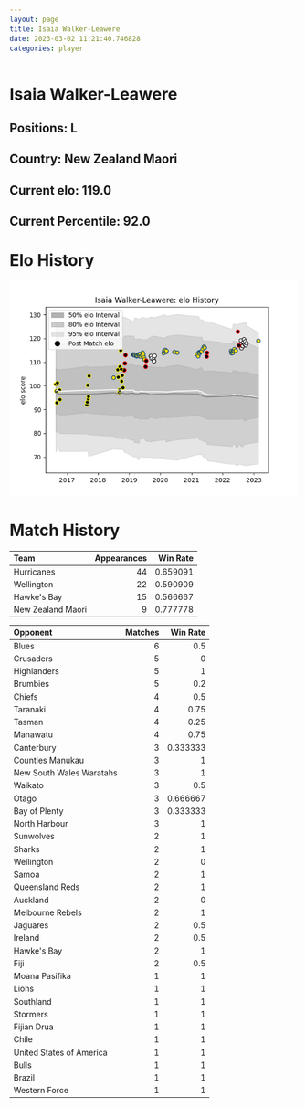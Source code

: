 ```yaml
---  
layout: page  
title: Isaia Walker-Leawere  
date: 2023-03-02 11:21:40.746828  
categories: player  
---
```

# Isaia Walker-Leawere

## Positions: L

## Country: New Zealand Maori

## Current elo: 119.0

## Current Percentile: 92.0

# Elo History


![elo history](history_IsaiaWalker-Leawere.png)
# Match History


| Team              |   Appearances |   Win Rate |
|:------------------|--------------:|-----------:|
| Hurricanes        |            44 |   0.659091 |
| Wellington        |            22 |   0.590909 |
| Hawke's Bay       |            15 |   0.566667 |
| New Zealand Maori |             9 |   0.777778 |

| Opponent                 |   Matches |   Win Rate |
|:-------------------------|----------:|-----------:|
| Blues                    |         6 |   0.5      |
| Crusaders                |         5 |   0        |
| Highlanders              |         5 |   1        |
| Brumbies                 |         5 |   0.2      |
| Chiefs                   |         4 |   0.5      |
| Taranaki                 |         4 |   0.75     |
| Tasman                   |         4 |   0.25     |
| Manawatu                 |         4 |   0.75     |
| Canterbury               |         3 |   0.333333 |
| Counties Manukau         |         3 |   1        |
| New South Wales Waratahs |         3 |   1        |
| Waikato                  |         3 |   0.5      |
| Otago                    |         3 |   0.666667 |
| Bay of Plenty            |         3 |   0.333333 |
| North Harbour            |         3 |   1        |
| Sunwolves                |         2 |   1        |
| Sharks                   |         2 |   1        |
| Wellington               |         2 |   0        |
| Samoa                    |         2 |   1        |
| Queensland Reds          |         2 |   1        |
| Auckland                 |         2 |   0        |
| Melbourne Rebels         |         2 |   1        |
| Jaguares                 |         2 |   0.5      |
| Ireland                  |         2 |   0.5      |
| Hawke's Bay              |         2 |   1        |
| Fiji                     |         2 |   0.5      |
| Moana Pasifika           |         1 |   1        |
| Lions                    |         1 |   1        |
| Southland                |         1 |   1        |
| Stormers                 |         1 |   1        |
| Fijian Drua              |         1 |   1        |
| Chile                    |         1 |   1        |
| United States of America |         1 |   1        |
| Bulls                    |         1 |   1        |
| Brazil                   |         1 |   1        |
| Western Force            |         1 |   1        |